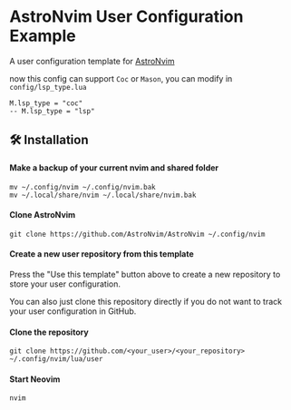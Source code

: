 # AstroNvim User Configuration Example

A user configuration template for [AstroNvim](https://github.com/AstroNvim/AstroNvim)

now this config can support `Coc` or `Mason`, you can modify in `config/lsp_type.lua`

```
M.lsp_type = "coc"
-- M.lsp_type = "lsp"
```

## 🛠️ Installation

#### Make a backup of your current nvim and shared folder

```shell
mv ~/.config/nvim ~/.config/nvim.bak
mv ~/.local/share/nvim ~/.local/share/nvim.bak
```

#### Clone AstroNvim

```shell
git clone https://github.com/AstroNvim/AstroNvim ~/.config/nvim
```

#### Create a new user repository from this template

Press the "Use this template" button above to create a new repository to store your user configuration.

You can also just clone this repository directly if you do not want to track your user configuration in GitHub.

#### Clone the repository

```shell
git clone https://github.com/<your_user>/<your_repository> ~/.config/nvim/lua/user
```

#### Start Neovim

```shell
nvim
```
